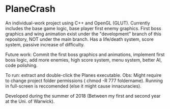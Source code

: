 # PlaneCrash
An individual-work project using C++ and OpenGL (GLUT).
Currently includes the base game logic, base player first enemy graphics. First boss graphics and wing animation exist under the "development" branch of this repository, NOT under the main branch. Has a life/death system, score system, passive increase of difficulty. 

Future work: Commit the first boss graphics and animations, implement first boss logic, add more enemies, high score system, menu system, better AI, code polishing.

To run: extract and double-click the Planes executable. Obs: Might require to change project folder permissions ( chmod -R 777 foldername). Running in full-screen is reccomended (else it might cause innacuracies). 

Developed during the summer of 2018 (Between my first and second year at the Uni. of Warwick).
